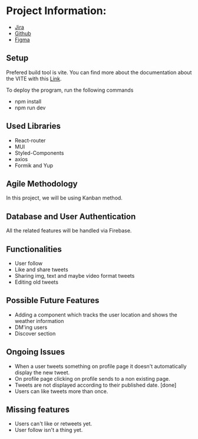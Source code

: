 # Project Information:

- [Jira](https://kml-4291.atlassian.net/projects/T0?selectedItem=com.atlassian.plugins.atlassian-connect-plugin:jira-slack-integration__project-config-page)
- [Github](https://github.com/Clarusway-european-coders/SocialMedia)
- [Figma](https://www.figma.com/file/kyZoAV3MXO3m459of45iEl/Social-Media-Platform?t=BkYMTzj1VvFvamll-0)

## Setup

Prefered build tool is vite. You can find more about the documentation about the VITE with this [Link](https://vitejs.dev/guide/).

To deploy the program, run the following commands

- npm install
- npm run dev

## Used Libraries

- React-router
- MUI
- Styled-Components
- axios
- Formik and Yup

## Agile Methodology

In this project, we will be using Kanban method.

## Database and User Authentication

All the related features will be handled via Firebase.

## Functionalities

- User follow
- Like and share tweets
- Sharing img, text and maybe video format tweets
- Editing old tweets

## Possible Future Features

- Adding a component which tracks the user location and shows the weather information
- DM'ing users
- Discover section

## Ongoing Issues

- When a user tweets something on profile page it doesn't automatically display the new tweet.
- On profile page clicking on profile sends to a non existing page.
- Tweets are not displayed according to their published date. [done]
- Users can like tweets more than once.

## Missing features

- Users can't like or retweets yet.
- User follow isn't a thing yet.
